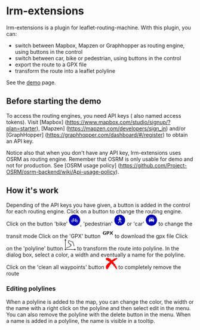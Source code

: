 # lrm-extensions

lrm-extensions is a plugin for leaflet-routing-machine. With this plugin, you can:
- switch between Mapbox, Mapzen or Graphhopper as routing engine, using buttons in the control
- switch between car, bike or pedestrian, using buttons in the control
- export the route to a GPX file
- transform the route into a leaflet polyline

See the [demo](http://wwwouaiebe.github.io/lrm-extensions/) page.

## Before starting the demo

To access the routing engines, you need API keys ( also named access tokens). Visit [Mapbox] (https://www.mapbox.com/studio/signup/?plan=starter),
[Mapzen] (https://mapzen.com/developers/sign_in) and/or [GraphHopper] (https://graphhopper.com/dashboard/#/register) to obtain an API key.

Notice also that when you don't have any API key, lrm-extensions uses OSRM as routing engine. Remember that OSRM is only usable for demo and not for production. 
See [OSRM usage policy] (https://github.com/Project-OSRM/osrm-backend/wiki/Api-usage-policy).

## How it's work

Depending of the API keys you have given, a button is added in the control for each routing engine. Click on a button to change the routing engine.
Click on the button 'bike' <img src="lrm-extensions.img/control/Bike.png" />, 'pedestrian' <img src="lrm-extensions.img/control/Pedestrian.png" /> or 'car' <img src="lrm-extensions.img/control/Car.png" /> to change the transit mode
Click on the 'GPX' button <img src="lrm-extensions.img/control/gpx.png" /> to download the gpx file
Click on the 'polyline' button <img src="lrm-extensions.img/control/polyline.png" /> to transform the route into polyline. In the dialog box, select a color, a width and eventually a name for the polyline.
Click on the 'clean all waypoints' button <img src="lrm-extensions.img/control/erase.png" /> to completely remove the route

### Editing polylines

When a polyline is added to the map, you can change the color, the width or the name with a right click on the polyline and then select edit in the menu. You can also remove the polyline with the delete button in the menu.
When a name is added in a polyline, the name is visible in a tooltip.